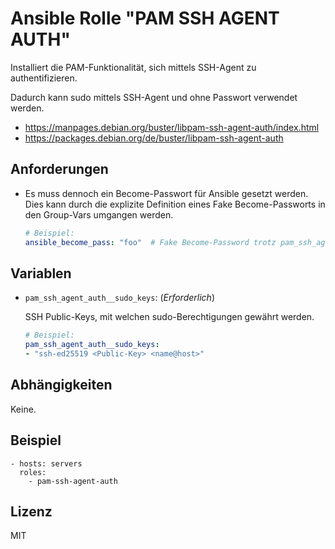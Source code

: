 # Ansible Rolle "PAM SSH AGENT AUTH"

Installiert die PAM-Funktionalität, sich mittels SSH-Agent zu authentifizieren.

Dadurch kann sudo mittels SSH-Agent und ohne Passwort verwendet werden.

- https://manpages.debian.org/buster/libpam-ssh-agent-auth/index.html
- https://packages.debian.org/de/buster/libpam-ssh-agent-auth

## Anforderungen

- Es muss dennoch ein Become-Passwort für Ansible gesetzt werden. Dies kann
  durch die explizite Definition eines Fake Become-Passworts in den Group-Vars
  umgangen werden.
  ~~~yaml
  # Beispiel:
  ansible_become_pass: "foo"  # Fake Become-Password trotz pam_ssh_agent_auth
  ~~~

## Variablen

- `pam_ssh_agent_auth__sudo_keys`: (*Erforderlich*)

  SSH Public-Keys, mit welchen sudo-Berechtigungen gewährt werden.
  ~~~yaml
  # Beispiel:
  pam_ssh_agent_auth__sudo_keys:
  - "ssh-ed25519 <Public-Key> <name@host>"
  ~~~

## Abhängigkeiten

Keine.

## Beispiel

    - hosts: servers
      roles:
        - pam-ssh-agent-auth

## Lizenz

MIT
